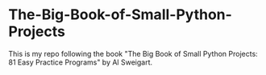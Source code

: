 # The-Big-Book-of-Small-Python-Projects
This is my repo following the book "The Big Book of Small Python Projects: 81 Easy Practice Programs" by Al Sweigart.
